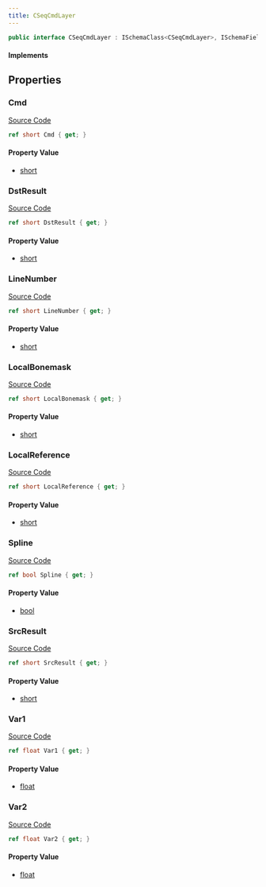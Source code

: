 ```yaml
---
title: CSeqCmdLayer
---
```


```csharp
public interface CSeqCmdLayer : ISchemaClass<CSeqCmdLayer>, ISchemaField, ISchemaClass, INativeHandle
```

#### Implements

## Properties

### Cmd

[Source Code](https://github.com/swiftly-solution/swiftlys2/blob/beta/managed/src/SwiftlyS2.Generated/Schemas/Interfaces/CSeqCmdLayer.cs#L16)

```csharp
ref short Cmd { get; }
```

#### Property Value

- [short](https://learn.microsoft.com/dotnet/api/system.int16)

### DstResult

[Source Code](https://github.com/swiftly-solution/swiftlys2/blob/beta/managed/src/SwiftlyS2.Generated/Schemas/Interfaces/CSeqCmdLayer.cs#L22)

```csharp
ref short DstResult { get; }
```

#### Property Value

- [short](https://learn.microsoft.com/dotnet/api/system.int16)

### LineNumber

[Source Code](https://github.com/swiftly-solution/swiftlys2/blob/beta/managed/src/SwiftlyS2.Generated/Schemas/Interfaces/CSeqCmdLayer.cs#L32)

```csharp
ref short LineNumber { get; }
```

#### Property Value

- [short](https://learn.microsoft.com/dotnet/api/system.int16)

### LocalBonemask

[Source Code](https://github.com/swiftly-solution/swiftlys2/blob/beta/managed/src/SwiftlyS2.Generated/Schemas/Interfaces/CSeqCmdLayer.cs#L20)

```csharp
ref short LocalBonemask { get; }
```

#### Property Value

- [short](https://learn.microsoft.com/dotnet/api/system.int16)

### LocalReference

[Source Code](https://github.com/swiftly-solution/swiftlys2/blob/beta/managed/src/SwiftlyS2.Generated/Schemas/Interfaces/CSeqCmdLayer.cs#L18)

```csharp
ref short LocalReference { get; }
```

#### Property Value

- [short](https://learn.microsoft.com/dotnet/api/system.int16)

### Spline

[Source Code](https://github.com/swiftly-solution/swiftlys2/blob/beta/managed/src/SwiftlyS2.Generated/Schemas/Interfaces/CSeqCmdLayer.cs#L26)

```csharp
ref bool Spline { get; }
```

#### Property Value

- [bool](https://learn.microsoft.com/dotnet/api/system.boolean)

### SrcResult

[Source Code](https://github.com/swiftly-solution/swiftlys2/blob/beta/managed/src/SwiftlyS2.Generated/Schemas/Interfaces/CSeqCmdLayer.cs#L24)

```csharp
ref short SrcResult { get; }
```

#### Property Value

- [short](https://learn.microsoft.com/dotnet/api/system.int16)

### Var1

[Source Code](https://github.com/swiftly-solution/swiftlys2/blob/beta/managed/src/SwiftlyS2.Generated/Schemas/Interfaces/CSeqCmdLayer.cs#L28)

```csharp
ref float Var1 { get; }
```

#### Property Value

- [float](https://learn.microsoft.com/dotnet/api/system.single)

### Var2

[Source Code](https://github.com/swiftly-solution/swiftlys2/blob/beta/managed/src/SwiftlyS2.Generated/Schemas/Interfaces/CSeqCmdLayer.cs#L30)

```csharp
ref float Var2 { get; }
```

#### Property Value

- [float](https://learn.microsoft.com/dotnet/api/system.single)

